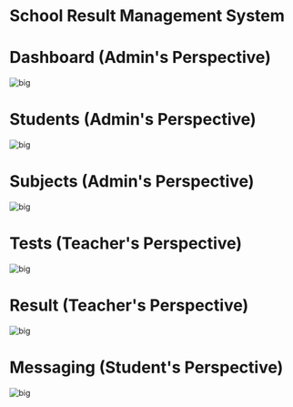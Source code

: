 # School Result Management System

# Dashboard (Admin's Perspective)
<img src="https://drive.google.com/uc?export=view&id=1vjunBIVwhIJ2JVqXyfczIZ7okNIH1HL-" alt="big" />

# Students (Admin's Perspective)
<img src="https://drive.google.com/uc?export=view&id=1TH6yx1xS-GGPQp3OL7GhIDU1w1Y8WZAN" alt="big" />

# Subjects (Admin's Perspective)
<img src="https://drive.google.com/uc?export=view&id=1QqzcZ_aO-6V6b_M9EGduXYVVWW0Pohrn" alt="big" />

# Tests (Teacher's Perspective)
<img src="https://drive.google.com/uc?export=view&id=137vxFMg6A-lRyqbP4uKHnQsIqGocJ7ak" alt="big" />

# Result (Teacher's Perspective)
<img src="https://drive.google.com/uc?export=view&id=1DZNaNuul9dPUOrTBWaFIUaAUcYbE-oZp" alt="big" />

# Messaging (Student's Perspective)
<img src="https://drive.google.com/uc?export=view&id=1kC2jMrvgIXgJrWeW0D06B5QniT7FmEcU" alt="big" />




